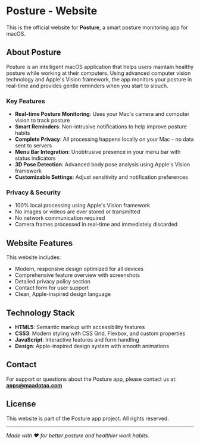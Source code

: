 # Posture - Website

This is the official website for **Posture**, a smart posture monitoring app for macOS.

## About Posture

Posture is an intelligent macOS application that helps users maintain healthy posture while working at their computers. Using advanced computer vision technology and Apple's Vision framework, the app monitors your posture in real-time and provides gentle reminders when you start to slouch.

### Key Features

- **Real-time Posture Monitoring**: Uses your Mac's camera and computer vision to track posture
- **Smart Reminders**: Non-intrusive notifications to help improve posture habits
- **Complete Privacy**: All processing happens locally on your Mac - no data sent to servers
- **Menu Bar Integration**: Unobtrusive presence in your menu bar with status indicators
- **3D Pose Detection**: Advanced body pose analysis using Apple's Vision framework
- **Customizable Settings**: Adjust sensitivity and notification preferences

### Privacy & Security

- 100% local processing using Apple's Vision framework
- No images or videos are ever stored or transmitted
- No network communication required
- Camera frames processed in real-time and immediately discarded

## Website Features

This website includes:

- Modern, responsive design optimized for all devices
- Comprehensive feature overview with screenshots
- Detailed privacy policy section
- Contact form for user support
- Clean, Apple-inspired design language

## Technology Stack

- **HTML5**: Semantic markup with accessibility features
- **CSS3**: Modern styling with CSS Grid, Flexbox, and custom properties
- **JavaScript**: Interactive features and form handling
- **Design**: Apple-inspired design system with smooth animations

## Contact

For support or questions about the Posture app, please contact us at:
**apps@maadotaa.com**

## License

This website is part of the Posture app project. All rights reserved.

---

_Made with ❤️ for better posture and healthier work habits._
